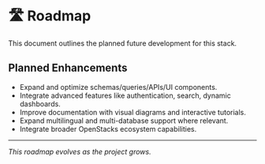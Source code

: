 # 🛣️ Roadmap

This document outlines the planned future development for this stack.

## Planned Enhancements
- Expand and optimize schemas/queries/APIs/UI components.
- Integrate advanced features like authentication, search, dynamic dashboards.
- Improve documentation with visual diagrams and interactive tutorials.
- Expand multilingual and multi-database support where relevant.
- Integrate broader OpenStacks ecosystem capabilities.

---

*This roadmap evolves as the project grows.*
